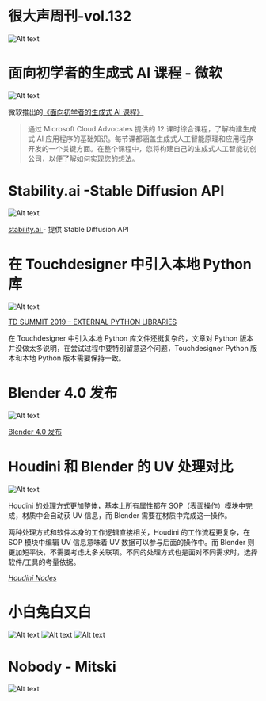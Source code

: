# 很大声周刊-vol.132

![Alt text](Title_132-1.png)

# 面向初学者的生成式 AI 课程 - 微软
![Alt text](image-5.png)

微软推出的[《面向初学者的生成式 AI 课程》](https://microsoft.github.io/generative-ai-for-beginners/#/)

> 通过 Microsoft Cloud Advocates 提供的 12 课时综合课程，了解构建生成式 AI 应用程序的基础知识。每节课都涵盖生成式人工智能原理和应用程序开发的一个关键方面。在整个课程中，您将构建自己的生成式人工智能初创公司，以便了解如何实现您的想法。

# Stability\.ai -Stable Diffusion API
![Alt text](image-6.png)

[stability\.ai ](https://platform.stability.ai/) - 提供 Stable Diffusion API 

# 在 Touchdesigner 中引入本地 Python 库
![Alt text](image-7.png)

[TD SUMMIT 2019 – EXTERNAL PYTHON LIBRARIES](https://matthewragan.com/workshops/td-summit-2019-external-python-libraries/)

在 Touchdesigner 中引入本地 Python 库文件还挺复杂的，文章对 Python 版本并没做太多说明，在尝试过程中要特别留意这个问题，Touchdesigner Python 版本和本地 Python 版本需要保持一致。

# Blender 4.0 发布
![Alt text](image-9.png)

[Blender 4.0 发布](https://www.blender.org/download/releases/4-0/)

# Houdini 和 Blender 的 UV 处理对比
![Alt text](<ezgif.com-video-to-gif (10).gif>)

Houdini 的处理方式更加整体，基本上所有属性都在 SOP（表面操作）模块中完成，材质中会自动获 UV 信息，而 Blender 需要在材质中完成这一操作。

两种处理方式和软件本身的工作逻辑直接相关，Houdini 的工作流程更复杂，在 SOP 模块中编辑 UV 信息意味着 UV 数据可以参与后面的操作中。而 Blender 则更加短平快，不需要考虑太多关联项。不同的处理方式也是面对不同需求时，选择软件/工具的考量依据。

*[Houdini Nodes](https://www.sidefx.com/docs/houdini/nodes/index.html)*

# 小白兔白又白
![Alt text](%E5%BE%AE%E4%BF%A1%E5%9B%BE%E7%89%87_20231119135839.jpg)
![Alt text](%E5%BE%AE%E4%BF%A1%E5%9B%BE%E7%89%87_20231119135836.jpg)
![Alt text](%E5%BE%AE%E4%BF%A1%E5%9B%BE%E7%89%87_20231119133809.jpg)

# Nobody - Mitski
![Alt text](image-8.png)